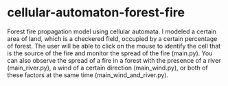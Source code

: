 # cellular-automaton-forest-fire
Forest fire propagation model using cellular automata.
I modeled a certain area of land, which is a checkered field, occupied by a certain percentage of forest. The user will be able to click on the mouse to identify the cell that is the source of the fire and monitor the spread of the fire (main.py).
You can also observe the spread of a fire in a forest with the presence of a river (main_river.py), a wind of a certain direction (main_wind.py), or both of these factors at the same time (main_wind_and_river.py).
